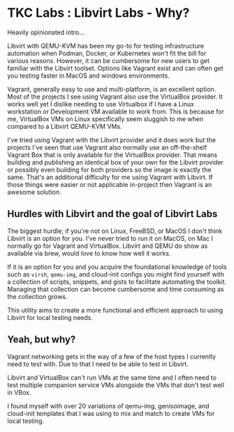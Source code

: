 # TKC Labs : Libvirt Labs - Why?

Heavily opinionated intro...

Libvirt with QEMU-KVM has been my go-to for testing infrastructure automation
when Podman, Docker, or Kubernetes won't fit the bill for various reasons.
However, it can be cumbersome for new users to get familiar with the Libvirt
toolset. Options like Vagrant exist and can often get you testing faster in
MacOS and windows environments.

Vagrant, generally easy to use and multi-platform, is an excellent option.
Most of the projects I see using Vagrant also use the VirtualBox provider. It
works well yet I dislike needing to use Virtualbox if I have a Linux
workstation or Development VM available to work from. This is because for me,
VirtualBox VMs on Linux specifically seem sluggish to me when compared to a
Libvirt QEMU-KVM VMs.

I've tried using Vagrant with the Libvirt provider and it does work but the
projects I've seen that use Vagrant also normally use an off-the-shelf
Vagrant Box that is only available for the VirtualBox provider. That means
building and publishing an identical box of your own for the Libvirt provider
or possibly even building for both providers so the image is exactly the same.
That's an additional difficulty for me using Vagrant with Libvirt. If those
things were easier or not applicable in-project then Vagrant is an awesome
solution.

## Hurdles with Libvirt and the goal of Libvirt Labs

The biggest hurdle; if you're not on Linux, FreeBSD, or MacOS I don't think
Libvirt is an option for you. I've never tried to run it on MacOS, on Mac I
normally go for Vagrant and VirtualBox. Libvirt and QEMU do show as available
via brew, would love to know how well it works.

If it is an option for you and you acquire the foundational knowledge of tools
such as `virsh`, `qemu-img`, and cloud-init configs you might find yourself
with a collection of scripts, snippets, and gists to facilitate automating
the toolkit. Managing that collection can become cumbersome and time consuming
as the collection grows.

This utility aims to create a more functional and efficient approach to using
Libvirt for local testing needs.

## Yeah, but why?

Vagrant networking gets in the way of a few of the host types I currently need
to test with. Due to that I need to be able to test in Libvirt.

Libvirt and VirtualBox can't run VMs at the same time and I often need to test
multiple companion service VMs alongside the VMs that don't test well in VBox.

I found myself with over 20 variations of qemu-img, genisoimage, and cloud-init
templates that I was using to mix and match to create VMs for local testing.
